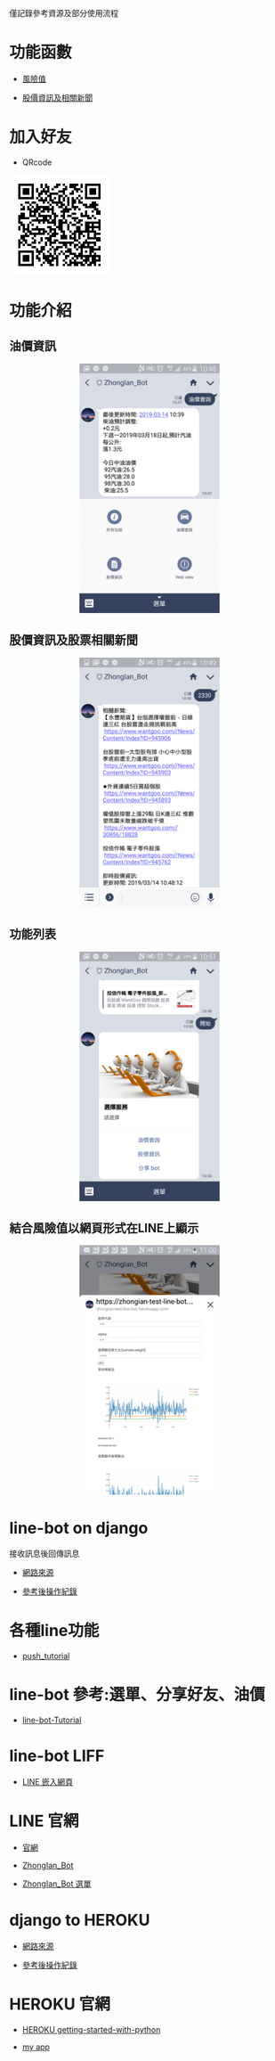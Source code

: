 
僅記錄參考資源及部分使用流程

# 功能函數

- [風險值](https://nbviewer.jupyter.org/github/ZhongIan/RE_Project/blob/master/%E9%A2%A8%E9%9A%AA%E5%80%BC/F_RE.ipynb)

- [股價資訊及相關新聞](https://nbviewer.jupyter.org/github/ZhongIan/scrapy/blob/master/oil_and_stock_info.ipynb)

# 加入好友

- QRcode

![QRcode](./QRcode.png)

# 功能介紹

## 油價資訊

<div align=center><img width="50%" height="50%" src="./油價資訊.png"/></div>

## 股價資訊及股票相關新聞

<div align=center><img width="50%" height="50%" src="./股價資訊及股票相關新聞.png"/></div>

## 功能列表

<div align=center><img width="50%" height="50%" src="./功能列表.png"/></div>

## 結合風險值以網頁形式在LINE上顯示

<div align=center><img width="50%" height="50%" src="./結合風險值以網頁形式在LINE上顯示.png"/></div>

# line-bot on django

接收訊息後回傳訊息

- [網路來源](http://lee-w-blog.logdown.com/posts/1134898-line-echo-bot-on-django)

- [參考後操作紀錄](./Line-echobot.md)

# 各種line功能

- [push_tutorial](https://github.com/xiaosean/Line_chatbot_tutorial/blob/master/push_tutorial.ipynb)


# line-bot 參考:選單、分享好友、油價

- [line-bot-Tutorial](https://github.com/twtrubiks/line-bot-tutorial)

# line-bot LIFF

- [LINE 嵌入網頁](http://studyhost.blogspot.com/2018/06/linebot22-lifflinebotwebview.html)

# LINE 官網

- [官網](https://developers.line.biz/en/)

- [ZhongIan_Bot](https://developers.line.biz/console/channel/1623116169/basic/)

- [ZhongIan_Bot 選單](https://admin-official.line.me/14197696/richmenu/#/?rowCount=20&_=1552895085157)

# django to HEROKU

- [網路來源](http://lee-w-blog.logdown.com/posts/1148021-deploy-linebot-on-heroku)

- [參考後操作紀錄](./djaogo-heroku.md)

# HEROKU 官網

- [HEROKU getting-started-with-python](https://devcenter.heroku.com/articles/getting-started-with-python)

- [my app](https://dashboard.heroku.com/apps/zhongian-test-line-bot)


